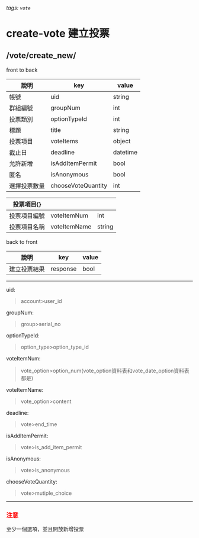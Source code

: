 ###### tags: `vote`
# create-vote 建立投票
## /vote/create_new/
front to back

| 說明         | key                | value    |
| ------------ | ------------------ | -------- |
| 帳號         | uid                | string   |
| 群組編號     | groupNum           | int      |
| 投票類別     | optionTypeId       | int      |
| 標題         | title              | string   |
| 投票項目     | voteItems          | object   |
| 截止日       | deadline           | datetime |
| 允許新增     | isAddItemPermit    | bool     |
| 匿名         | isAnonymous        | bool     |
| 選擇投票數量 | chooseVoteQuantity | int      |



| 投票項目{}   |              |        |
| ------------ | ------------ | ------ |
| 投票項目編號 | voteItemNum  | int    |
| 投票項目名稱 | voteItemName | string |


back to front

| 說明         | key     | value |
| ------------ | ------- | ----- |
| 建立投票結果 | response | bool      |

---
uid:
 >account>user_id

groupNum:
 >group>serial_no

optionTypeId:
 >option_type>option_type_id

voteItemNum:
 >vote_option>option_num(vote_option資料表和vote_date_option資料表都是)

voteItemName:
 >vote_option>content

deadline:
 >vote>end_time

isAddItemPermit:
 >vote>is_add_item_permit

isAnonymous:
 >vote>is_anonymous

chooseVoteQuantity:
 >vote>mutiple_choice
---
### <font color=red> **注意**  </font>
至少一個選項，並且開放新增投票